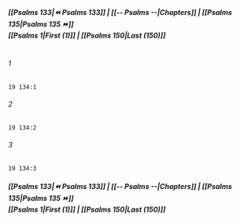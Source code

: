 
##### **[[Psalms 133|⏪ Psalms 133]] | [[-- Psalms --|Chapters]] | [[Psalms 135|Psalms 135 ⏩]]**<br>**[[Psalms 1|First (1)]] | [[Psalms 150|Last (150)]]**<br><br>

###### 1
``` verse
19 134:1
```
###### 2
``` verse
19 134:2
```
###### 3
``` verse
19 134:3
```

##### **[[Psalms 133|⏪ Psalms 133]] | [[-- Psalms --|Chapters]] | [[Psalms 135|Psalms 135 ⏩]]**<br>**[[Psalms 1|First (1)]] | [[Psalms 150|Last (150)]]**
